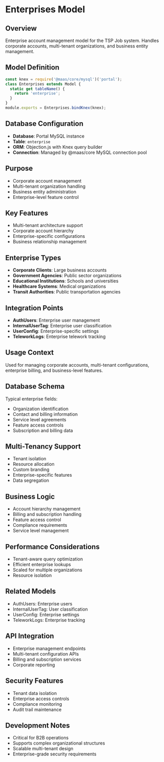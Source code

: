 # Enterprises Model

## Overview
Enterprise account management model for the TSP Job system. Handles corporate accounts, multi-tenant organizations, and business entity management.

## Model Definition
```javascript
const knex = require('@maas/core/mysql')('portal');
class Enterprises extends Model {
  static get tableName() {
    return 'enterprise';
  }
}
module.exports = Enterprises.bindKnex(knex);
```

## Database Configuration
- **Database**: Portal MySQL instance
- **Table**: `enterprise`
- **ORM**: Objection.js with Knex query builder
- **Connection**: Managed by @maas/core MySQL connection pool

## Purpose
- Corporate account management
- Multi-tenant organization handling
- Business entity administration
- Enterprise-level feature control

## Key Features
- Multi-tenant architecture support
- Corporate account hierarchy
- Enterprise-specific configurations
- Business relationship management

## Enterprise Types
- **Corporate Clients**: Large business accounts
- **Government Agencies**: Public sector organizations
- **Educational Institutions**: Schools and universities
- **Healthcare Systems**: Medical organizations
- **Transit Authorities**: Public transportation agencies

## Integration Points
- **AuthUsers**: Enterprise user management
- **InternalUserTag**: Enterprise user classification
- **UserConfig**: Enterprise-specific settings
- **TeleworkLogs**: Enterprise telework tracking

## Usage Context
Used for managing corporate accounts, multi-tenant configurations, enterprise billing, and business-level features.

## Database Schema
Typical enterprise fields:
- Organization identification
- Contact and billing information
- Service level agreements
- Feature access controls
- Subscription and billing data

## Multi-Tenancy Support
- Tenant isolation
- Resource allocation
- Custom branding
- Enterprise-specific features
- Data segregation

## Business Logic
- Account hierarchy management
- Billing and subscription handling
- Feature access control
- Compliance requirements
- Service level management

## Performance Considerations
- Tenant-aware query optimization
- Efficient enterprise lookups
- Scaled for multiple organizations
- Resource isolation

## Related Models
- AuthUsers: Enterprise users
- InternalUserTag: User classification
- UserConfig: Enterprise settings
- TeleworkLogs: Enterprise tracking

## API Integration
- Enterprise management endpoints
- Multi-tenant configuration APIs
- Billing and subscription services
- Corporate reporting

## Security Features
- Tenant data isolation
- Enterprise access controls
- Compliance monitoring
- Audit trail maintenance

## Development Notes
- Critical for B2B operations
- Supports complex organizational structures
- Scalable multi-tenant design
- Enterprise-grade security requirements